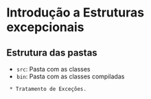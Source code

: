 # Introdução a Estruturas excepcionais

## Estrutura das pastas

- `src`: Pasta com as classes
- `bin`: Pasta com as classes compiladas

> 
     * Tratamento de Exceções.
 